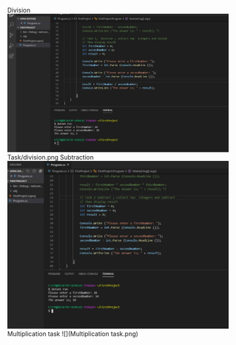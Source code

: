 Division 
![](Division.png)
Task/division.png
Subtraction
![](Subtraction.png)
Multiplication task
![](Multiplication task.png)
